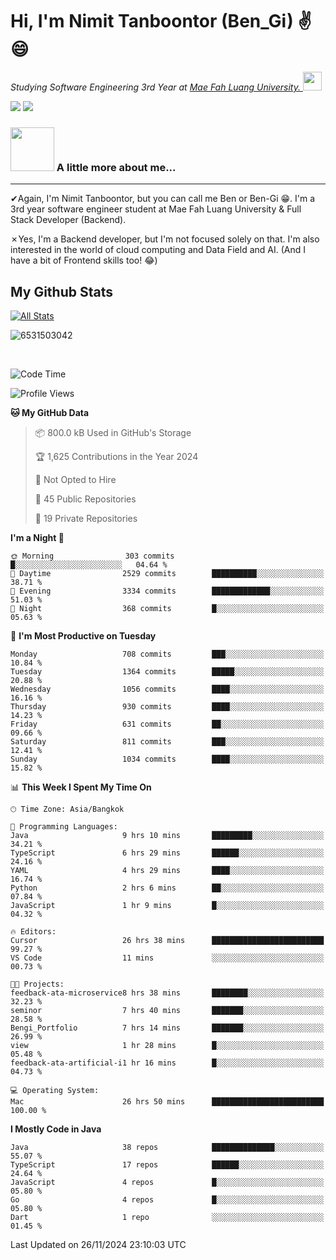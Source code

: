 # Hi, I'm Nimit Tanboontor (Ben_Gi) ✌😄
<p><em>Studying Software Engineering 3rd Year at <a href="https://en.mfu.ac.th/home.html"> Mae Fah Luang University.
</a><img src="https://media.giphy.com/media/WUlplcMpOCEmTGBtBW/giphy.gif" width="30"> </em></p>


[![](https://img.shields.io/badge/linkedin-%230077B5.svg?style=for-the-badge&logo=linkedin)]([https://www.linkedin.com/in/thanaphoom-babparn/](https://www.linkedin.com/in/nimit-tanbooutor-798139246/))
[![](https://img.shields.io/badge/Medium-12100E?style=for-the-badge&logo=medium&logoColor=white)](https://medium.com/@nimittanbooutor)

### <img src="https://media.giphy.com/media/VgCDAzcKvsR6OM0uWg/giphy.gif" width="70"> A little more about me...  

<hr> <!-- Horizontal line -->

&#10004;Again, I'm Nimit Tanboontor, but you can call me Ben or Ben-Gi 😁. I'm a 3rd year software engineer student at Mae Fah Luang University & Full Stack Developer (Backend).

&#10007;Yes, I'm a Backend developer, but I'm not focused solely on that. I'm also interested in the world of cloud computing and Data Field and AI. (And I have a bit of Frontend skills too! 😂)


## My Github Stats

[![All Stats](https://github-readme-stats.vercel.app/api?username=6531503042&show_icons=true&theme=algolia)](https://github.com/6531503042)

<p><img align="center" src="https://github-readme-streak-stats.herokuapp.com/?user=6531503042&" alt="6531503042" /></p>

<br />


<!--START_SECTION:waka-->
![Code Time](http://img.shields.io/badge/Code%20Time-234%20hrs%2051%20mins-blue)

![Profile Views](http://img.shields.io/badge/Profile%20Views-53-blue)

**🐱 My GitHub Data** 

> 📦 800.0 kB Used in GitHub's Storage 
 > 
> 🏆 1,625 Contributions in the Year 2024
 > 
> 🚫 Not Opted to Hire
 > 
> 📜 45 Public Repositories 
 > 
> 🔑 19 Private Repositories 
 > 
**I'm a Night 🦉** 

```text
🌞 Morning                303 commits         █░░░░░░░░░░░░░░░░░░░░░░░░   04.64 % 
🌆 Daytime                2529 commits        ██████████░░░░░░░░░░░░░░░   38.71 % 
🌃 Evening                3334 commits        █████████████░░░░░░░░░░░░   51.03 % 
🌙 Night                  368 commits         █░░░░░░░░░░░░░░░░░░░░░░░░   05.63 % 
```
📅 **I'm Most Productive on Tuesday** 

```text
Monday                   708 commits         ███░░░░░░░░░░░░░░░░░░░░░░   10.84 % 
Tuesday                  1364 commits        █████░░░░░░░░░░░░░░░░░░░░   20.88 % 
Wednesday                1056 commits        ████░░░░░░░░░░░░░░░░░░░░░   16.16 % 
Thursday                 930 commits         ████░░░░░░░░░░░░░░░░░░░░░   14.23 % 
Friday                   631 commits         ██░░░░░░░░░░░░░░░░░░░░░░░   09.66 % 
Saturday                 811 commits         ███░░░░░░░░░░░░░░░░░░░░░░   12.41 % 
Sunday                   1034 commits        ████░░░░░░░░░░░░░░░░░░░░░   15.82 % 
```


📊 **This Week I Spent My Time On** 

```text
🕑︎ Time Zone: Asia/Bangkok

💬 Programming Languages: 
Java                     9 hrs 10 mins       █████████░░░░░░░░░░░░░░░░   34.21 % 
TypeScript               6 hrs 29 mins       ██████░░░░░░░░░░░░░░░░░░░   24.16 % 
YAML                     4 hrs 29 mins       ████░░░░░░░░░░░░░░░░░░░░░   16.74 % 
Python                   2 hrs 6 mins        ██░░░░░░░░░░░░░░░░░░░░░░░   07.84 % 
JavaScript               1 hr 9 mins         █░░░░░░░░░░░░░░░░░░░░░░░░   04.32 % 

🔥 Editors: 
Cursor                   26 hrs 38 mins      █████████████████████████   99.27 % 
VS Code                  11 mins             ░░░░░░░░░░░░░░░░░░░░░░░░░   00.73 % 

🐱‍💻 Projects: 
feedback-ata-microservice8 hrs 38 mins       ████████░░░░░░░░░░░░░░░░░   32.23 % 
seminor                  7 hrs 40 mins       ███████░░░░░░░░░░░░░░░░░░   28.58 % 
Bengi_Portfolio          7 hrs 14 mins       ███████░░░░░░░░░░░░░░░░░░   26.99 % 
view                     1 hr 28 mins        █░░░░░░░░░░░░░░░░░░░░░░░░   05.48 % 
feedback-ata-artificial-i1 hr 16 mins        █░░░░░░░░░░░░░░░░░░░░░░░░   04.73 % 

💻 Operating System: 
Mac                      26 hrs 50 mins      █████████████████████████   100.00 % 
```

**I Mostly Code in Java** 

```text
Java                     38 repos            ██████████████░░░░░░░░░░░   55.07 % 
TypeScript               17 repos            ██████░░░░░░░░░░░░░░░░░░░   24.64 % 
JavaScript               4 repos             █░░░░░░░░░░░░░░░░░░░░░░░░   05.80 % 
Go                       4 repos             █░░░░░░░░░░░░░░░░░░░░░░░░   05.80 % 
Dart                     1 repo              ░░░░░░░░░░░░░░░░░░░░░░░░░   01.45 % 
```




 Last Updated on 26/11/2024 23:10:03 UTC
<!--END_SECTION:waka-->
